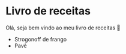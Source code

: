# Livro de receitas

Olá, seja bem vindo ao meu livro de receitas :wave:

- Strogonoff de frango
- Pavê

